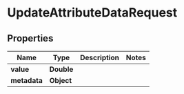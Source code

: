 
# UpdateAttributeDataRequest

## Properties
Name | Type | Description | Notes
------------ | ------------- | ------------- | -------------
**value** | **Double** |  | 
**metadata** | **Object** |  | 




